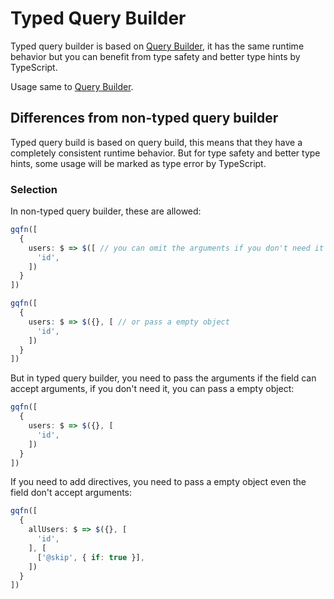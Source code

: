 # Typed Query Builder

Typed query builder is based on [Query Builder](../core/), it has the same runtime behavior but you can benefit from type safety and better type hints by TypeScript.

Usage same to [Query Builder](../core/).

## Differences from non-typed query builder

Typed query build is based on query build, this means that they have a completely consistent runtime behavior. But for type safety and better type hints, some usage will be marked as type error by TypeScript.

### Selection

In non-typed query builder, these are allowed:

```ts
gqfn([
  {
    users: $ => $([ // you can omit the arguments if you don't need it
      'id',
    ])
  }
])

gqfn([
  {
    users: $ => $({}, [ // or pass a empty object
      'id',
    ])
  }
])
```

But in typed query builder, you need to pass the arguments if the field can accept arguments, if you don't need it, you can pass a empty object:

```ts
gqfn([
  {
    users: $ => $({}, [
      'id',
    ])
  }
])
```

If you need to add directives, you need to pass a empty object even the field don't accept arguments:

```ts
gqfn([
  {
    allUsers: $ => $({}, [
      'id',
    ], [
      ['@skip', { if: true }],
    ])
  }
])
```
